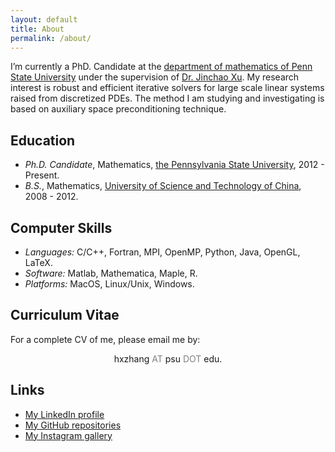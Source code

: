 ```yaml
---
layout: default
title: About 
permalink: /about/
---
```



I’m currently a PhD. Candidate at the [department of mathematics of Penn State University](http://www.math.psu.edu/) under the supervision of [Dr. Jinchao Xu](http://www.math.psu.edu/xu/). My research interest is robust and efficient iterative solvers for large scale linear systems raised from discretized PDEs. The method I am studying and investigating is based on auxiliary space preconditioning technique.

## Education

*  *Ph.D. Candidate*, Mathematics, [the Pennsylvania State University](http://www.psu.edu/), 2012 - Present.
*  *B.S.*, Mathematics, [University of Science and Technology of China](http://www.ustc.edu.cn/), 2008 - 2012.

## Computer Skills

* *Languages:* C/C++, Fortran, MPI, OpenMP, Python, Java, OpenGL, LaTeX.
* *Software:* Matlab, Mathematica, Maple, R.
* *Platforms:* MacOS, Linux/Unix, Windows.

## Curriculum Vitae

For a complete CV of me, please email me by: 
<center> hxzhang <span style="color:grey">AT</span> psu <span style="color:grey">DOT</span> edu.</center>

## Links
* [My LinkedIn profile](https://www.linkedin.com/in/zhxsxuan/)
* [My GitHub repositories](https://github.com/zhxsxuan/)
* [My Instagram gallery](https://www.instagram.com/zhxsxuan/)
